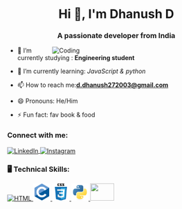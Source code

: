 

<h1 align="center">Hi 👋, I'm Dhanush D</h1>
<h3 align="center">A passionate developer from India</h3>



<img align="right" alt="Coding" width="400" src="https://i.pinimg.com/originals/81/17/8b/81178b47a8598f0c81c4799f2cdd4057.gif">

- 🔭 I’m currently studying : **Engineering student**<br>

- 🌱 I’m currently learning: *JavaScript & python*<br>

- 📫 How to reach me:**d.dhanush272003@gmail.com**<br>

- 😄 Pronouns: He/Him<br>

- ⚡ Fun fact: fav book & food



<h3 align="left">Connect with me:</h3>
<p align="left">
  <a href="https://www.linkedin.com/in/dhanush-d-9b0a93317?utm_source=share&utm_campaign=share_via&utm_content=profile&utm_medium=android_app" target="blank">
    <img align="center" src="https://raw.githubusercontent.com/rahuldkjain/github-profile-readme-generator/master/src/images/icons/Social/linked-in-alt.svg" alt="LinkedIn" height="30" width="40" />
  </a>
  <a href="https://www.instagram.com/_worldofdhanush/?igsh=MXRzbmN0MTQ2d3h4bA%3D%3D"target="blank">
    <img align="center" src="https://raw.githubusercontent.com/rahuldkjain/github-profile-readme-generator/master/src/images/icons/Social/instagram.svg" alt="Instagram" height="30" width="40" />
  </a>
  
</p>

<h3 align="left"> 🖥️ Technical Skills: </h3>
<p align="left">
  <a href="https://www.w3schools.com/html/" target="_blank" rel="noreferrer">
   <img src="https://www.svgrepo.com/show/303205/html-5-logo.svg"alt="HTML" width="40" height="40"/>
  </a>
   <a href="https://www.cprogramming.com/" target="_blank" rel="noreferrer">
    <img src="https://raw.githubusercontent.com/devicons/devicon/master/icons/c/c-original.svg" alt="C" width="40" height="40"/>
  </a>
  <a href="https://www.w3schools.com/css/" target="_blank" rel="noreferrer">
    <img src="https://raw.githubusercontent.com/devicons/devicon/master/icons/css3/css3-original-wordmark.svg" alt="CSS3" width="40" height="40"/>
  </a>
  <a href="https://www.python.org" target="_blank" rel="noreferrer">
    <img src="https://raw.githubusercontent.com/devicons/devicon/master/icons/python/python-original.svg" alt="Python" width="40" height="40"/>
  </a>
   <a href="https://www.mangodb.com" target="_blank" rel="noreferrer">
   <img src="https://findlogovector.com/wp-content/uploads/2022/04/mongodb-logo-vector-2022.png" width="55" height="40"/>
  </a>
</P>
  



